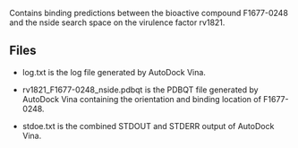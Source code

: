 Contains binding predictions between the bioactive compound F1677-0248 and the nside search space on the virulence factor rv1821.

## Files

- log.txt is the log file generated by AutoDock Vina.

- rv1821_F1677-0248_nside.pdbqt is the PDBQT file generated by AutoDock Vina containing the orientation and binding location of F1677-0248.

- stdoe.txt is the combined STDOUT and STDERR output of AutoDock Vina.


